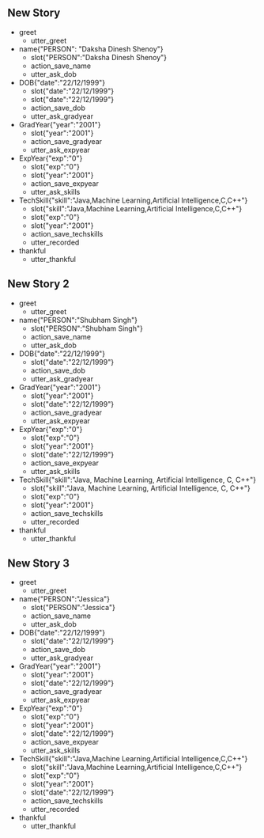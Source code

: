 ## New Story

* greet
    - utter_greet
* name{"PERSON": "Daksha Dinesh Shenoy"}
    - slot{"PERSON":"Daksha Dinesh Shenoy"}
    - action_save_name
    - utter_ask_dob
* DOB{"date":"22/12/1999"}
    - slot{"date":"22/12/1999"}
    - slot{"date":"22/12/1999"}
    - action_save_dob
    - utter_ask_gradyear
* GradYear{"year":"2001"}
    - slot{"year":"2001"}
	- action_save_gradyear
    - utter_ask_expyear
* ExpYear{"exp":"0"}
    - slot{"exp":"0"}
    - slot{"year":"2001"}
    - action_save_expyear
	- utter_ask_skills
* TechSkill{"skill":"Java,Machine Learning,Artificial Intelligence,C,C++"}
    - slot{"skill":"Java,Machine Learning,Artificial Intelligence,C,C++"}
    - slot{"exp":"0"}
    - slot{"year":"2001"}
	- action_save_techskills
	- utter_recorded
* thankful
    - utter_thankful
    
## New Story 2

* greet
    - utter_greet
* name{"PERSON":"Shubham Singh"}
    - slot{"PERSON":"Shubham Singh"}
    - action_save_name
    - utter_ask_dob
* DOB{"date":"22/12/1999"}
    - slot{"date":"22/12/1999"}
    - action_save_dob
    - utter_ask_gradyear
* GradYear{"year":"2001"}
    - slot{"year":"2001"}
    - slot{"date":"22/12/1999"}
	- action_save_gradyear
    - utter_ask_expyear
* ExpYear{"exp":"0"}
    - slot{"exp":"0"}
    - slot{"year":"2001"}
    - slot{"date":"22/12/1999"}
    - action_save_expyear
	- utter_ask_skills
* TechSkill{"skill":"Java, Machine Learning, Artificial Intelligence, C, C++"}
    - slot{"skill":"Java, Machine Learning, Artificial Intelligence, C, C++"}
    - slot{"exp":"0"}
    - slot{"year":"2001"}
	- action_save_techskills
	- utter_recorded
* thankful
    - utter_thankful
    
## New Story 3

* greet
    - utter_greet
* name{"PERSON":"Jessica"}
    - slot{"PERSON":"Jessica"}
    - action_save_name
    - utter_ask_dob
* DOB{"date":"22/12/1999"}
    - slot{"date":"22/12/1999"}
    - action_save_dob
    - utter_ask_gradyear
* GradYear{"year":"2001"}
    - slot{"year":"2001"}
    - slot{"date":"22/12/1999"}
	- action_save_gradyear
    - utter_ask_expyear
* ExpYear{"exp":"0"}
    - slot{"exp":"0"}
    - slot{"year":"2001"}
    - slot{"date":"22/12/1999"}
    - action_save_expyear
	- utter_ask_skills
* TechSkill{"skill":"Java,Machine Learning,Artificial Intelligence,C,C++"}
    - slot{"skill":"Java,Machine Learning,Artificial Intelligence,C,C++"}
    - slot{"exp":"0"}
    - slot{"year":"2001"}
    - slot{"date":"22/12/1999"}
	- action_save_techskills
	- utter_recorded
* thankful
    - utter_thankful

